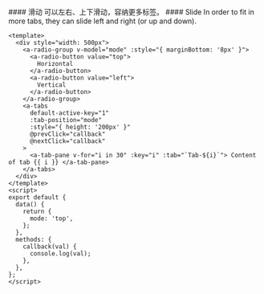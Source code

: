 <cn>
#### 滑动
可以左右、上下滑动，容纳更多标签。
</cn>

<us>
#### Slide
In order to fit in more tabs, they can slide left and right (or up and down).
</us>

```vue
<template>
  <div style="width: 500px">
    <a-radio-group v-model="mode" :style="{ marginBottom: '8px' }">
      <a-radio-button value="top">
        Horizontal
      </a-radio-button>
      <a-radio-button value="left">
        Vertical
      </a-radio-button>
    </a-radio-group>
    <a-tabs
      default-active-key="1"
      :tab-position="mode"
      :style="{ height: '200px' }"
      @prevClick="callback"
      @nextClick="callback"
    >
      <a-tab-pane v-for="i in 30" :key="i" :tab="`Tab-${i}`"> Content of tab {{ i }} </a-tab-pane>
    </a-tabs>
  </div>
</template>
<script>
export default {
  data() {
    return {
      mode: 'top',
    };
  },
  methods: {
    callback(val) {
      console.log(val);
    },
  },
};
</script>
```
